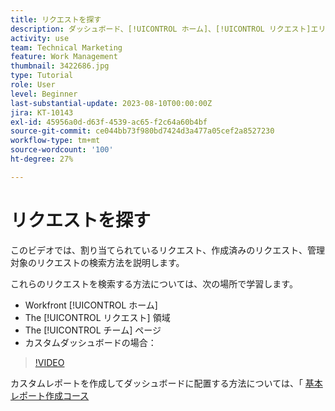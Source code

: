 ```yaml
---
title: リクエストを探す
description: ダッシュボード、[!UICONTROL ホーム]、[!UICONTROL リクエスト]エリア、および[!UICONTROL チーム]ページを使用して、リクエストキューを通じて作成された受信リクエストを確認する方法を説明します。
activity: use
team: Technical Marketing
feature: Work Management
thumbnail: 3422686.jpg
type: Tutorial
role: User
level: Beginner
last-substantial-update: 2023-08-10T00:00:00Z
jira: KT-10143
exl-id: 45956a0d-d63f-4539-ac65-f2c64a60b4bf
source-git-commit: ce044bb73f980bd7424d3a477a05cef2a8527230
workflow-type: tm+mt
source-wordcount: '100'
ht-degree: 27%

---
```


# リクエストを探す

このビデオでは、割り当てられているリクエスト、作成済みのリクエスト、管理対象のリクエストの検索方法を説明します。

これらのリクエストを検索する方法については、次の場所で学習します。

* Workfront [!UICONTROL ホーム]
* The [!UICONTROL リクエスト] 領域
* The [!UICONTROL チーム] ページ
* カスタムダッシュボードの場合：


>[!VIDEO](https://video.tv.adobe.com/v/3422686/?quality=12&learn=on)

カスタムレポートを作成してダッシュボードに配置する方法については、「 [基本レポート作成コース](https://experienceleague.adobe.com/docs/workfront-course-map/using/learning-programs/basic-report-creation-program.html)
